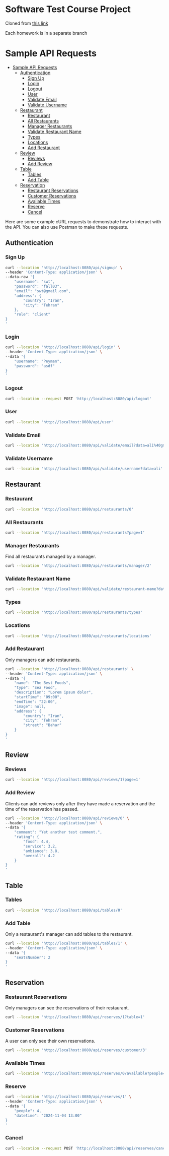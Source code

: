 # Software Test Course Project
Cloned from [this link](https://github.com/UT-Software-Testing-Course/Fall-03/tree/main/Mizdooni)

Each homework is in a separate branch

# Sample API Requests

- [Sample API Requests](#sample-api-requests)
  - [Authentication](#authentication)
    - [Sign Up](#sign-up)
    - [Login](#login)
    - [Logout](#logout)
    - [User](#user)
    - [Validate Email](#validate-email)
    - [Validate Username](#validate-username)
  - [Restaurant](#restaurant)
    - [Restaurant](#restaurant-1)
    - [All Restaurants](#all-restaurants)
    - [Manager Restaurants](#manager-restaurants)
    - [Validate Restaurant Name](#validate-restaurant-name)
    - [Types](#types)
    - [Locations](#locations)
    - [Add Restaurant](#add-restaurant)
  - [Review](#review)
    - [Reviews](#reviews)
    - [Add Review](#add-review)
  - [Table](#table)
    - [Tables](#tables)
    - [Add Table](#add-table)
  - [Reservation](#reservation)
    - [Restaurant Reservations](#restaurant-reservations)
    - [Customer Reservations](#customer-reservations)
    - [Available Times](#available-times)
    - [Reserve](#reserve)
    - [Cancel](#cancel)

Here are some example cURL requests to demonstrate how to interact with the API.
You can also use Postman to make these requests.

## Authentication

### Sign Up

```bash
curl --location 'http://localhost:8080/api/signup' \
--header 'Content-Type: application/json' \
--data-raw '{
    "username": "swt",
    "password": "fall03",
    "email": "swt@gmail.com",
    "address": {
        "country": "Iran",
        "city": "Tehran"
    },
    "role": "client"
}
'
```

### Login

```bash
curl --location 'http://localhost:8080/api/login' \
--header 'Content-Type: application/json' \
--data '{
    "username": "Peyman",
    "password": "asdf"
}
'
```

### Logout

```bash
curl --location --request POST 'http://localhost:8080/api/logout'
```

### User

```bash
curl --location 'http://localhost:8080/api/user'
```

### Validate Email

```bash
curl --location 'http://localhost:8080/api/validate/email?data=ali%40gmail.com'
```

### Validate Username

```bash
curl --location 'http://localhost:8080/api/validate/username?data=ali'
```

## Restaurant

### Restaurant

```bash
curl --location 'http://localhost:8080/api/restaurants/0'
```

### All Restaurants

```bash
curl --location 'http://localhost:8080/api/restaurants?page=1'
```

### Manager Restaurants

Find all restaurants managed by a manager.

```bash
curl --location 'http://localhost:8080/api/restaurants/manager/2'
```

### Validate Restaurant Name

```bash
curl --location 'http://localhost:8080/api/validate/restaurant-name?data=sdf'
```

### Types

```bash
curl --location 'http://localhost:8080/api/restaurants/types'
```

### Locations

```bash
curl --location 'http://localhost:8080/api/restaurants/locations'
```

### Add Restaurant

Only managers can add restaurants.

```bash
curl --location 'http://localhost:8080/api/restaurants' \
--header 'Content-Type: application/json' \
--data '{
    "name": "The Best Foods",
    "type": "Sea Food",
    "description": "Lorem ipsum dolor",
    "startTime": "09:00",
    "endTime": "22:00",
    "image": null,
    "address": {
        "country": "Iran",
        "city": "Tehran",
        "street": "Bahar"
    }
}
'
```

## Review

### Reviews

```bash
curl --location 'http://localhost:8080/api/reviews/1?page=1'
```

### Add Review

Clients can add reviews only after they have made a reservation and the time of the reservation has passed. 

```bash
curl --location 'http://localhost:8080/api/reviews/0' \
--header 'Content-Type: application/json' \
--data '{
    "comment": "Yet another test comment.",
    "rating": {
        "food": 4.4,
        "service": 3.2,
        "ambiance": 3.8,
        "overall": 4.2
    }
}
'
```

## Table

### Tables

```bash
curl --location 'http://localhost:8080/api/tables/0'
```

### Add Table

Only a restaurant's manager can add tables to the restaurant.

```bash
curl --location 'http://localhost:8080/api/tables/1' \
--header 'Content-Type: application/json' \
--data '{
    "seatsNumber": 2
}
'
```

## Reservation

### Restaurant Reservations

Only managers can see the reservations of their restaurant.

```bash
curl --location 'http://localhost:8080/api/reserves/1?table=1'
```

### Customer Reservations

A user can only see their own reservations.

```bash
curl --location 'http://localhost:8080/api/reserves/customer/3'
```

### Available Times

```bash
curl --location 'http://localhost:8080/api/reserves/0/available?people=2&date=2024-10-26'
```

### Reserve

```bash
curl --location 'http://localhost:8080/api/reserves/1' \
--header 'Content-Type: application/json' \
--data '{
    "people": 4,
    "datetime": "2024-11-04 13:00"
}
'
```

### Cancel

```bash
curl --location --request POST 'http://localhost:8080/api/reserves/cancel/0'
```
